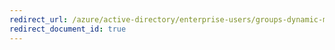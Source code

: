 ```yaml
---
redirect_url: /azure/active-directory/enterprise-users/groups-dynamic-membership
redirect_document_id: true
---
```

